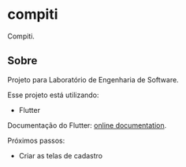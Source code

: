 # compiti

Compiti.

## Sobre

Projeto para Laboratório de Engenharia de Software.

Esse projeto está utilizando:

- Flutter

Documentação do Flutter:
[online documentation](https://flutter.dev/docs).

Próximos passos:

- Criar as telas de cadastro